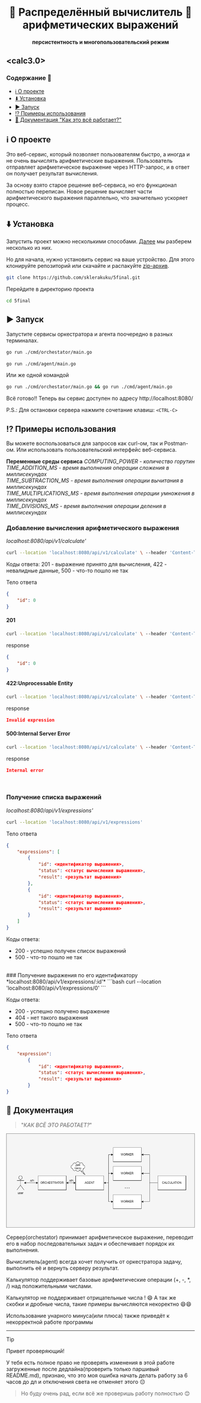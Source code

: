 
<div align="center">
  <h1>🧮 Распределённый вычислитель 🧮
<br> арифметических выражений </h1>
<h4>персистентность и многопользовательский режим</h4>
</div>


## <calc3.0>

### Содержание 📌

- [ℹ️ О проекте](#ℹ️-о-проекте)
- [⬇️ Установка](#⬇️-установка)
- [▶️ Запуск](#▶️-запуск)
- [⁉️ Примеры использования](#⁉️-примеры-использования) 
- [📖 Документация "Как это всё работает?"](#📖-документация)

## ℹ️ О проекте 
Это веб-сервис, который позволяет пользователям быстро, а иногда и не очень вычислять арифметические выражения. Пользователь отправляет арифметическое выражение через HTTP-запрос, и в ответ он получает результат вычисления. 

За основу взято старое решение веб-сервиса, но его функционал полностью переписан. Новое решение вычисляет части арифметического выражения параллельно, что значительно ускоряет процесс.

## ⬇️ Установка
Запустить проект можно несколькими способами. [Далее](#запуск) мы разберем несколько из них.

Но для начала, нужно установить сервис на ваше устройство. Для этого клонируйте репозиторий или скачайте и распакуйте [zip-архив](https://github.com/sklerakuku/calc3.0/archive/refs/heads/main.zip).
```bash
git clone https://github.com/sklerakuku/5final.git
```
Перейдите в директорию проекта
```bash
cd 5final
```
## ▶️ Запуск
Запустите сервисы оркестратора и агента поочередно в разных терминалах.
```bash
go run ./cmd/orchestator/main.go
```
```bash
go run ./cmd/agent/main.go
```
Или же одной командой
```bash
go run ./cmd/orchestator/main.go && go run ./cmd/agent/main.go
```
Всё готово!! Теперь вы сервис доступен по адресу http://localhost:8080/

P.S.: Для остановки сервера нажмите сочетание клавиш: `<CTRL-C>`

## ⁉️ Примеры использования
Вы можете воспользоваться для запросов как curl-ом, так и Postman-ом. Или использовать пользовательский интерфейс веб-сервиса.

 **Переменные  среды сервиса**
*COMPUTING_POWER - количество горутин
TIME_ADDITION_MS - время выполнения операции сложения в миллисекундах  
TIME_SUBTRACTION_MS - время выполнения операции вычитания в миллисекундах  
TIME_MULTIPLICATIONS_MS - время выполнения операции умножения в миллисекундах  
TIME_DIVISIONS_MS - время выполнения операции деления в миллисекундах*


### Добавление вычисления арифметического выражения
*localhost:8080/api/v1/calculate'*
    
```bash
curl --location 'localhost:8080/api/v1/calculate' \ --header 'Content-Type: application/json' \ --data '{ "expression": "2+2*6" }'
```
 Коды ответа: 201 - выражение принято для вычисления, 422 - невалидные данные, 500 - что-то пошло не так

Тело ответа
```json
{
    "id": 0
}
```
#### 201
```bash
curl --location 'localhost:8080/api/v1/calculate' \ --header 'Content-Type: application/json' \ --data '{ "expression": "2+2*22-3" }'
```
response
```json
{
    "id": 0
}
```
#### 422:Unprocessable Entity
```bash
curl --location 'localhost:8080/api/v1/calculate' \ --header 'Content-Type: application/json' \ --data '{ "expression": "2+2*22-3abc" }'
```
response
```json
Invalid expression
```

#### 500:Internal Server Error
```bash
curl --location 'localhost:8080/api/v1/calculate' \ --header 'Content-Type: application/json' \ --data '{ "expression": "internal" }'
```
response
```json
Internal error
```

<br>

### Получение списка выражений
*localhost:8080/api/v1/expressions'*
    
```bash
curl --location 'localhost:8080/api/v1/expressions' 
```
Тело ответа
```json
{
    "expressions": [
        {
            "id": <идентификатор выражения>,
            "status": <статус вычисления выражения>,
            "result": <результат выражения>
        },
        {
            "id": <идентификатор выражения>,
            "status": <статус вычисления выражения>,
            "result": <результат выражения>
        }
    ]
}

```

Коды ответа:

-   200 - успешно получен список выражений
-   500 - что-то пошло не так
<br>
### Получение выражения по его идентификатору
*localhost:8080/api/v1/expressions/:id'*
 ```bash
curl --location 'localhost:8080/api/v1/expressions/0'
```

Коды ответа:

-   200 - успешно получено выражение
-   404 - нет такого выражения
-   500 - что-то пошло не так

Тело ответа

```json
{
    "expression":
        {
            "id": <идентификатор выражения>,
            "status": <статус вычисления выражения>,
            "result": <результат выражения>
        }
}

```

## 📖  Документация
> "*КАК ВСЁ ЭТО РАБОТАЕТ?*"

![Screenshot of a comment on a GitHub issue showing an image, added in the Markdown, of an Octocat smiling and raising a tentacle.](https://github.com/sklerakuku/calc3.0/blob/bfc3483c6f73fceaa8c07843b1c9560b2f48e740/123%20(1).png)

Сервер(orchestator) принимает арифметическое выражение, переводит его в набор последовательных задач и обеспечивает порядок их выполнения. 

Вычислитель(agent) всегда хочет получить от оркестратора задачу, выполнить её и вернуть серверу результат.

Калькулятор поддерживает базовые арифметические операции (+, -, *, /) над положительными числами.

Калькулятор не поддерживает отрицательные числа ! 😄 А так же скобки и дробные числа, такие примеры вычисляются некоректно 😄😄

Использование унарного минуса(или плюса) также приведёт к некорректной работе программы




----
> [!TIP]
> Привет проверяющий!
> 
У тебя есть полное право не проверять изменения в этой работе загруженные после дедлайна(проверить только паршивый README.md), признаю, что это моя ошибка начать делать работу за 6 часов до дл и отключения света не отменяет этого 😔
>
> Но буду очень рад, если всё же проверишь работу полностью 😊



